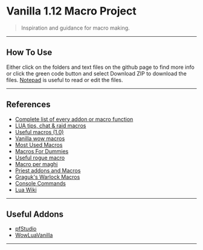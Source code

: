 # Vanilla 1.12 Macro Project

> Inspiration and guidance for macro making.

---

## How To Use

Either click on the folders and text files on the github page to find more info or 
click the green code button and select Download ZIP to download the files.
[Notepad](https://notepad-plus-plus.org/) is useful to read or edit the files.

---

## References

- [Complete list of every addon or macro function](http://wowwiki.wikia.com/index.php?title=World_of_Warcraft_API&oldid=281620)
- [LUA tips, chat & raid macros](https://nirklars.wordpress.com/wow/vanilla-wow-lua-tips/)
- [Useful macros (1.0)](https://wowwiki-archive.fandom.com/wiki/Useful_macros_(1.0))
- [Vanilla wow macros](https://nirklars.wordpress.com/wow/vanilla-wow-macros/)
- [Most Used Macros](https://web.archive.org/web/20060813140631/http://www.wowwiki.com/Most_Used_Macros)
- [Macros For Dummies](https://www.ownedcore.com/forums/world-of-warcraft/world-of-warcraft-guides/1038-macros-dummies.html)
- [Useful rogue macro](http://roguecrap.blogspot.com/2006/01/useful-rogue-macro-updated-030206.html)
- [Macro per maghi](https://www.freeforumzone.com/discussione.aspx?idd=5581207)
- [Priest addons and Macros](http://orderofsargeras.com/phpBB2_resto/viewtopic.php?t=14&sid=d4903119e59b7a30276b0df4e64b3aed)
- [Graguk's Warlock Macros](http://blue.cardplace.com/cache/wow-warlock/905421.htm)
- [Console Commands](https://docs.google.com/spreadsheets/d/17bXs9WhOkP8Zknl1GYXCFVdHYOdgxoRFrIe7Os3BtRo/edit#gid=0)
- [Lua Wiki](https://vanilla-wow-archive.fandom.com/wiki/Lua)

---

## Useful Addons
- [pfStudio](https://github.com/shagu/pfStudio)
- [WowLuaVanilla](https://github.com/laytya/WowLuaVanilla)

---

